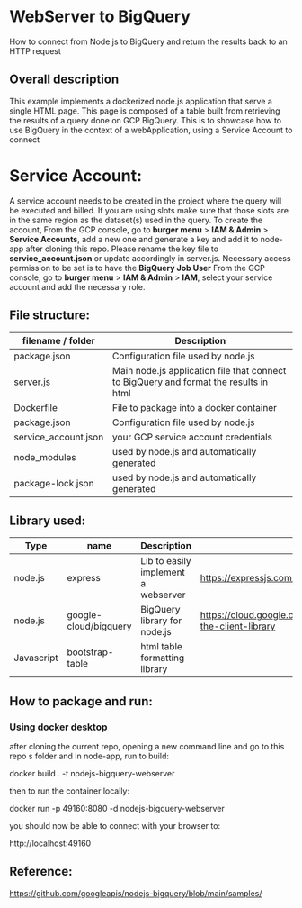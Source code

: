 #  WebServer to BigQuery


How to connect from Node.js to BigQuery and return the results back to an HTTP request

## Overall description
This example implements a dockerized node.js application that serve a single HTML page. This page is composed of a table built from retrieving the results of a query done on GCP BigQuery.
This is to showcase how to use BigQuery in the context of a webApplication, using a Service Account to connect


# Service Account:
A service account needs to be created in the project where the query will be executed and billed. 
If you are using slots make sure that those slots are in the same region as the dataset(s) used in the query.
To create the account, From the GCP console, go to **burger menu** > **IAM & Admin** > **Service Accounts**, add a new one and generate a key and add it to node-app after cloning this repo.
Please rename the key file to **service_account.json** or update accordingly in server.js. 
Necessary access permission to be set is to have the **BigQuery Job User** 
From the GCP console, go to **burger menu** > **IAM & Admin** > **IAM**, select your service account and add the necessary role.


## File structure:
| filename / folder | Description |
|----------|-------------|
| package.json | Configuration file used by node.js |
| server.js | Main node.js application file that connect to BigQuery and format the results in html |
| Dockerfile | File to package into a docker container |
| package.json| Configuration file used by node.js |
| service_account.json | your GCP service account credentials |
| node_modules | used by node.js and automatically generated |
| package-lock.json | used by node.js and automatically generated |

## Library used: 

|Type | name | Description | link| 
| ----|------|-------------| ----|
| node.js | express |Lib to easily implement a webserver|https://expressjs.com/ | 
| node.js | google-cloud/bigquery | BigQuery library for node.js|https://cloud.google.com/nodejs/docs/reference/bigquery/latest#using-the-client-library |
| Javascript | bootstrap-table | html table formatting library| |


## How to package and run:

### Using docker desktop

after cloning the current repo, opening a new command line and go to this repo s folder and in node-app, run to build:

docker build . -t nodejs-bigquery-webserver

then to run the container locally:

docker run -p 49160:8080 -d nodejs-bigquery-webserver

you should now be able to connect with your browser to: 

http://localhost:49160


## Reference:
https://github.com/googleapis/nodejs-bigquery/blob/main/samples/
